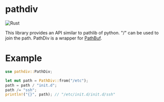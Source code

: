 # pathdiv

![Rust](https://github.com/suzusuzu/pathdiv/workflows/Rust/badge.svg)

This library provides an API similar to pathlib of python.
"/" can be used to join the path.
PathDiv is a wrapper for [PathBuf](https://doc.rust-lang.org/std/path/struct.PathBuf.html).

# Example

```rust
use pathdiv::PathDiv;

let mut path = PathDiv::from("/etc");
path = path / "init.d";
path /= "ssh";
println!("{}", path); // "/etc/init.d/init.d/ssh"
```
